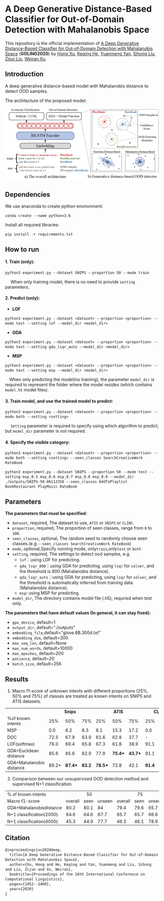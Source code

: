 # A Deep Generative Distance-Based Classifier for Out-of-Domain Detection with Mahalanobis Space 

This repository is the official implementation of [A Deep Generative Distance-Based Classifier for Out-of-Domain Detection with Mahalanobis Space](https://www.aclweb.org/anthology/2020.coling-main.125/) (**GOLING2020**) by [Hong Xu](https://www.aclweb.org/anthology/people/h/hong-xu/), [Keqing He](https://www.aclweb.org/anthology/people/k/keqing-he/), [Yuanmeng Yan](https://www.aclweb.org/anthology/people/y/yuanmeng-yan/), [Sihong Liu](https://www.aclweb.org/anthology/people/s/sihong-liu/), [Zijun Liu](https://www.aclweb.org/anthology/people/z/zijun-liu/), [Weiran Xu](https://www.aclweb.org/anthology/people/w/weiran-xu/). 

## Introduction
A deep generative distance-based model with Mahalanobis distance  to detect OOD samples. 

The architecture of the proposed model:

![](https://github.com/pris-nlp/Generative_distance-based_OOD/blob/main/img/model.jpg)

## Dependencies

We use anaconda to create python environment:

```
conda create --name python=3.6
```
Install all required libraries:
```
pip install -r requirements.txt
```
## How to run
#### 1. Train (only):
  ```
  python3 experiment.py --dataset SNIPS --proportion 50 --mode train
  ```
  &ensp;&ensp; When only training model, there is no need to provide `setting` parameters.

#### 2. Predict (only):
- **LOF**
```
python3 experiment.py --dataset <dataset> --proportion <proportion> --mode test --setting lof --model_dir <model_dir>
```
- **GDA**
```
python3 experiment.py --dataset <dataset> --proportion <proportion> --mode test --setting gda_lsqr_auto --model_dir <model_dir>
```
- **MSP**
```
python3 experiment.py --dataset <dataset> --proportion <proportion> --mode test --setting msp --model_dir <model_dir>
```

&ensp;&ensp;When only predicting the model(no training), the parameter `model_dir` is required to represent the folder where the model resides (which contains `model.h5` model files).

#### 3. Train model,  and use the trained model to predict:
```
python3 experiment.py --dataset <dataset> --proportion <proportion> --mode both --setting <setting>
```
&ensp;&ensp; `Setting` parameter is required to specify using which algorithm to predict, but `model_dir` parameter is not required.

#### 4. Specify the visible category:
```
python3 experiment.py --dataset <dataset> --proportion <proportion> --mode both --setting <setting> --seen_classes SearchCreativeWork RateBook
```
```
python3 experiment.py --dataset SNIPS --proportion 50 --mode test --setting msp_0.5 msp_0.6 msp_0.7 msp_0.8 msp_0.9 --model_dir ./outputs/SNIPS-50-06112350 --seen_classes AddToPlaylist BookRestaurant PlayMusic RateBook
```
## Parameters
**The parameters that must be specified:**
- `dataset`, required, The dataset to use, `ATIS` or `SNIPS` or `CLINC`.
- `proportion`, required, The proportion of seen classes, range from `0` to `100`.
- `seen_classes`, optional, The random seed to randomly choose seen classes.(e.g.`--seen_classes SearchCreativeWork RateBook`)
- `mode`, optional,Specify running mode, only`train`,only`test` or `both`
- `setting`, required, The settings to detect ood samples, e.g.
    - `lof`：using LOF for predicting.
    - `gda_lsqr_800`：using GDA for predicting, using `lsqr` for `solver`, and the threshold is 800 (Mahalanobis distance).
    - `gda_lsqr_auto`：using GDA for predicting, using `lsqr` for `solver`, and the threshold is automatically inferred from training data (Mahalanobis distance).
    - `msp`: using MSP for predicting.
- `model_dir`, The directory contains model file (.h5), requried when test only.

**The parameters that have default values (In general, it can stay fixed):**
- `gpu_device`, default=1
- `output_dir`, default="./outputs"
- `embedding_file`,default="glove.6B.300d.txt"
- `embedding_dim`, default=300
- `max_seq_len`, default=None
- `max_num_words`, default=10000
- `max_epoches`, default=200
- `patience`, default=20
- `batch_size`, default=256
## Results

1. Macro f1-score of unknown intents with different proportions (25%, 50% and 75%) of classes are treated as known intents on SNIPS and ATIS datasets.
<table>
    <tr  align="center">
    <td></td>
        <td colspan="3"><b>Snips</b></td>
        <td colspan="3"><b>ATIS</b></td>
        <td colspan="3"><b>CLINC-Full</b></td>
        <td colspan="3"><b>CLINC-Imbal</b></td>
    </tr>
    <tr>
         <td rawspan="2"> %of known intents</td>
        <td>25%</td>
        <td>50%</td>
        <td>75%</td>
        <td>25%</td>
        <td>50%</td>
        <td>75%</td>
        <td>25%</td>
        <td>50%</td>
        <td>75%</td>
        <td>25%</td>
        <td>50%</td>
        <td>75%</td>
    <tr>
				 <td>MSP</td>
				  <td>0.0</td>
			<td>6.2 </td>
			<td> 8.3</td>
			<td> 8.1</td>
			<td> 15.3</td>
			<td>17.2</td>
			<td>0.0</td>
			<td>21.3</td>
			<td>40.4</td>
			<td>0.0</td>
			<td>27.8</td>
			<td>40.4</td>
    </tr>
    <tr>
				<td>DOC </td>
				<td> 72.5</td>
				<td>67.9</td>
				<td>63.9</td>
				<td>61.6 </td>
				<td>62.8 </td>
				<td>37.7 </td>
				<td>-</td>
				<td> -</td>
				<td> -</td>
				<td>- </td>
				<td>-</td>
				<td> -</td>
    </tr>
       <tr>
<td> LOF(softmax) </td>
<td> 76.0</td>
<td> 69.4 </td>
<td>65.8</td>
<td> 67.3 </td>
<td>61.8</td>
<td> 38.9</td>
<td> 91.1 </td>
<td>83.1</td>
<td> 63.5</td>
<td> 88.4</td>
<td> 77.6</td>
<td> 57.5</td>
   </tr>
<td>GDA+Euclidean distance </td>
<td>85.6</td>
<td> 85.6 </td>
<td>82.9</td>
<td> 77.9</td>
<td> <b>75.4*</b></td>
<td> <b>43.7*</b></td>
<td> 91.1 </td>
<td>84.2 </td>
<td>64.5</td>
<td> 91.1 </td>
<td>81.2</td>
<td> 60.8 </td>
   </tr>
   <tr>
<td>GDA+Mahalanobis distance</td>
<td  <b>89.2*</b></td>
<td> <b>87.4*</b></td>
<td> <b>83.2</b></td>
<td><b>78.5* </b></td>
<td>72.8</td>
<td> 42.1 </td>
<td><b>91.4</b> </td>
<td><b>84.4</b> </td>
<td><b>65.1*</b></td>
<td><b>91.5</b> </td>
<td><b>81.5</b></td>
<td> <b>61.3*</b></td>
   </tr>
</table>


2. Comparison between our unsupervised OOD detection method and supervised N+1 classification.
<table>
<tr >
	<td>% of known intents </td>
	<td colspan="3"  align="center">50</td>
	<td colspan="3"  align="center"> 75</td>
</tr>
<tr >
<td>Macro f1-score </td>
<td>overall </td>
<td>seen</td>
<td> unseen </td>
<td>overall </td>
<td>seen </td>
<td>unseen </td>
</tr>
<tr>
<td>GDA+Mahalanobisdistance </td>
<td>80.2 </td>
<td>80.1</td>
<td> 84 </td>
<td>79.4 </td>
<td>79.6</td>
<td> 65.7 </td>
</tr>
<tr>
<td>N+1 classification(2000) </td>
<td>64.6 </td>
<td>64.6 </td>
<td>67.7</td>
<td> 65.7 </td>
<td>65.7 </td>
<td>66.6</td>
</tr>
<tr>
<td> N+1 classification(4000) </td>
<td>45.3</td>
<td> 44.9 </td>
<td>77.7 </td>
<td>46.3 </td>
<td>46.1 </td>
<td>78.9</td>
</tr>
</table>

## Citation
```
@inproceedings{xu2020deep,
  title={A Deep Generative Distance-Based Classifier for Out-of-Domain Detection with Mahalanobis Space},
  author={Xu, Hong and He, Keqing and Yan, Yuanmeng and Liu, Sihong and Liu, Zijun and Xu, Weiran},
  booktitle={Proceedings of the 28th International Conference on Computational Linguistics},
  pages={1452--1460},
  year={2020}
}
```
